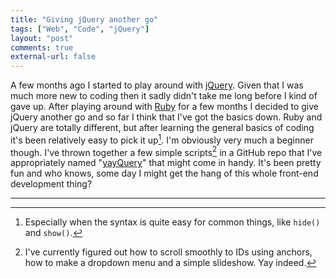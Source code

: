 ```yaml
---
title: "Giving jQuery another go"
tags: ["Web", "Code", "jQuery"]
layout: "post"
comments: true
external-url: false
---
```


A few months ago I started to play around with [jQuery](http://jquery.com/). Given that I was much more new to coding then it sadly didn't take me long before I kind of gave up. After playing around with [Ruby](http://www.ruby-lang.org/) for a few months I decided to give jQuery another go and so far I think that I've got the basics down. Ruby and jQuery are totally different, but after learning the general basics of coding it's been relatively easy to pick it up[^20130321-1]. I'm obviously very much a beginner though. I've thrown together a few simple scripts[^20130321-2] in a GitHub repo that I've appropriately named "[yayQuery](https://github.com/gummesson/yayquery)" that might come in handy. It's been pretty fun and who knows, some day I might get the hang of this whole front-end development thing?

* * *

[^20130321-1]: Especially when the syntax is quite easy for common things, like `hide()` and `show()`.
[^20130321-2]: I've currently figured out how to scroll smoothly to IDs using anchors, how to make a dropdown menu and a simple slideshow. Yay indeed.
